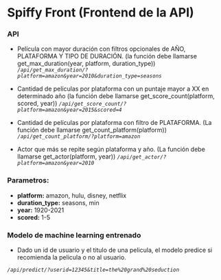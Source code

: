 # Spiffy Front (Frontend de la API)
 
### API
- Película con mayor duración con filtros opcionales de AÑO, PLATAFORMA Y TIPO DE DURACIÓN. (la función debe llamarse get_max_duration(year, platform, duration_type))
 *`/api/get_max_duration/?platform=amazon&year=2010&duration_type=seasons`*

- Cantidad de películas por plataforma con un puntaje mayor a XX en determinado año (la función debe llamarse get_score_count(platform, scored, year))
*`/api/get_score_count/?platform=amazon&year=2015&scored=4`*

- Cantidad de películas por plataforma con filtro de PLATAFORMA. (La función debe llamarse get_count_platform(platform))
*`/api/get_count_platform/?platform=amazon`*

- Actor que más se repite según plataforma y año. (La función debe llamarse get_actor(platform, year))
*`/api/get_actor/?platform=amazon&year=2010`*

### Parametros:
- **platform:** amazon, hulu, disney, netflix
- **duration_type:** seasons, min
- **year:** 1920-2021
- **scored:** 1-5

### Modelo de machine learning entrenado
- Dado un id de usuario y el titulo de una pelicula, el modelo predice si recomienda la pelicula o no al usuario.

*`/api/predict/?userid=12345&title=the%20grand%20seduction`*

